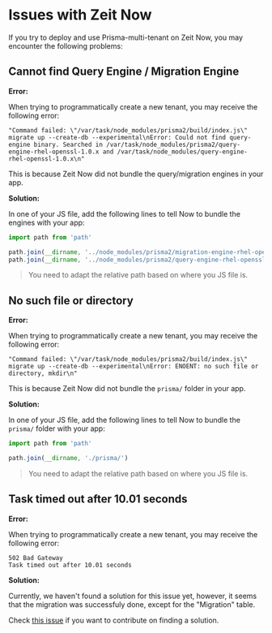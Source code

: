 # Issues with Zeit Now

If you try to deploy and use Prisma-multi-tenant on Zeit Now, you may encounter the following problems:

## Cannot find Query Engine / Migration Engine

**Error:**

When trying to programmatically create a new tenant, you may receive the following error:

```
"Command failed: \"/var/task/node_modules/prisma2/build/index.js\" migrate up --create-db --experimental\nError: Could not find query-engine binary. Searched in /var/task/node_modules/prisma2/query-engine-rhel-openssl-1.0.x and /var/task/node_modules/query-engine-rhel-openssl-1.0.x\n"
```

This is because Zeit Now did not bundle the query/migration engines in your app.

**Solution:**

In one of your JS file, add the following lines to tell Now to bundle the engines with your app:

```js
import path from 'path'

path.join(__dirname, '../node_modules/prisma2/migration-engine-rhel-openssl-1.0.x')
path.join(__dirname, '../node_modules/prisma2/query-engine-rhel-openssl-1.0.x')
```

> You need to adapt the relative path based on where you JS file is.

## No such file or directory

**Error:**

When trying to programmatically create a new tenant, you may receive the following error:

```
"Command failed: \"/var/task/node_modules/prisma2/build/index.js\" migrate up --create-db --experimental\nError: ENOENT: no such file or directory, mkdir\n"
```

This is because Zeit Now did not bundle the `prisma/` folder in your app.

**Solution:**

In one of your JS file, add the following lines to tell Now to bundle the `prisma/` folder with your app:

```js
import path from 'path'

path.join(__dirname, './prisma/')
```

> You need to adapt the relative path based on where you JS file is.

## Task timed out after 10.01 seconds

**Error:**

When trying to programmatically create a new tenant, you may receive the following error:

```
502 Bad Gateway
Task timed out after 10.01 seconds
```

**Solution:**

Currently, we haven't found a solution for this issue yet, however, it seems that the migration was successfuly done, except for the "Migration" table.

Check [this issue](https://github.com/Errorname/prisma-multi-tenant/issues/28) if you want to contribute on finding a solution.
